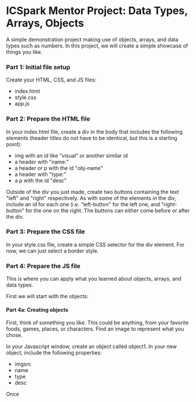 # ICSpark Mentor Project: Data Types, Arrays, Objects

A simple demonstration project making use of objects, arrays, and data types such as numbers. In this project, we will create a simple showcase of things you like.

### Part 1: Initial file setup

Create your HTML, CSS, and JS files:
- index.html
- style.css
- app.js

### Part 2: Prepare the HTML file

In your index.html file, create a div in the body that includes the following elements (header titles do not have to be identical, but this is a starting point):
- img with an id like "visual" or another similar id
- a header with "name:"
- a header or p with the id "obj-name"
- a header with "type:"
- a p with the id "desc"

Outside of the div you just made, create two buttons containing the text "left" and "right" respectively. As with some of the elements in the div, include an id for each one (i.e. "left-button" for the left one, and "right-button" for the one on the right. The buttons can either come before or after the div.

### Part 3: Prepare the CSS file

In your style.css file, create a simple CSS selector for the div element. For now, we can just select a border style.

### Part 4: Prepare the JS file

This is where you can apply what you learned about objects, arrays, and data types. 

First we will start with the objects:

#### Part 4a: Creating objects

First, think of something you like. This could be anything, from your favorite foods, games, places, or characters. Find an image to represent what you chose. 

In your Javascript window, create an object called object1. In your new object, include the following properties:

- imgsrc
- name
- type
- desc

Once 
